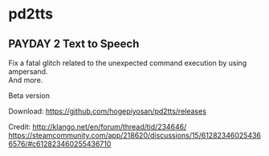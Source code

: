 # pd2tts
## PAYDAY 2 Text to Speech  
Fix a fatal glitch related to the unexpected command execution by using ampersand.  
And more.  

Beta version

Download:
<https://github.com/hogepiyosan/pd2tts/releases>

Credit:
<http://klango.net/en/forum/thread/tid/234646/>
<https://steamcommunity.com/app/218620/discussions/15/612823460254366576/#c612823460255436710>

